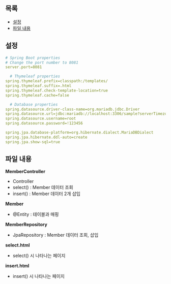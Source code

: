 ## 목록
- [설정](#설정)
- [파일 내용](#파일-내용)

## 설정
```yaml
# Spring Boot properties
# Change the port number to 8081
server.port=8081

  # Thymeleaf properties
spring.thymeleaf.prefix=classpath:/templates/
spring.thymeleaf.suffix=.html
spring.thymeleaf.check-template-location=true
spring.thymeleaf.cache=false

  # Database properties
spring.datasource.driver-class-name=org.mariadb.jdbc.Driver
spring.datasource.url=jdbc:mariadb://localhost:3306/sample?serverTimezone=UTC
spring.datasource.username=root
spring.datasource.password=!123456

spring.jpa.database-platform=org.hibernate.dialect.MariaDBDialect
spring.jpa.hibernate.ddl-auto=create
spring.jpa.show-sql=true
```

## 파일 내용
**MemberController**
- Controller
- select() : Member 데이터 조회
- insert() : Member 데이터 2개 삽입

**Member**
- @Entity : 테이블과 매핑

**MemberRepository**
- JpaRepository : Member 데이터 조회, 삽입

**select.html**
- select() 시 나타나는 페이지

**insert.html**
- insert() 시 나타나는 페이지